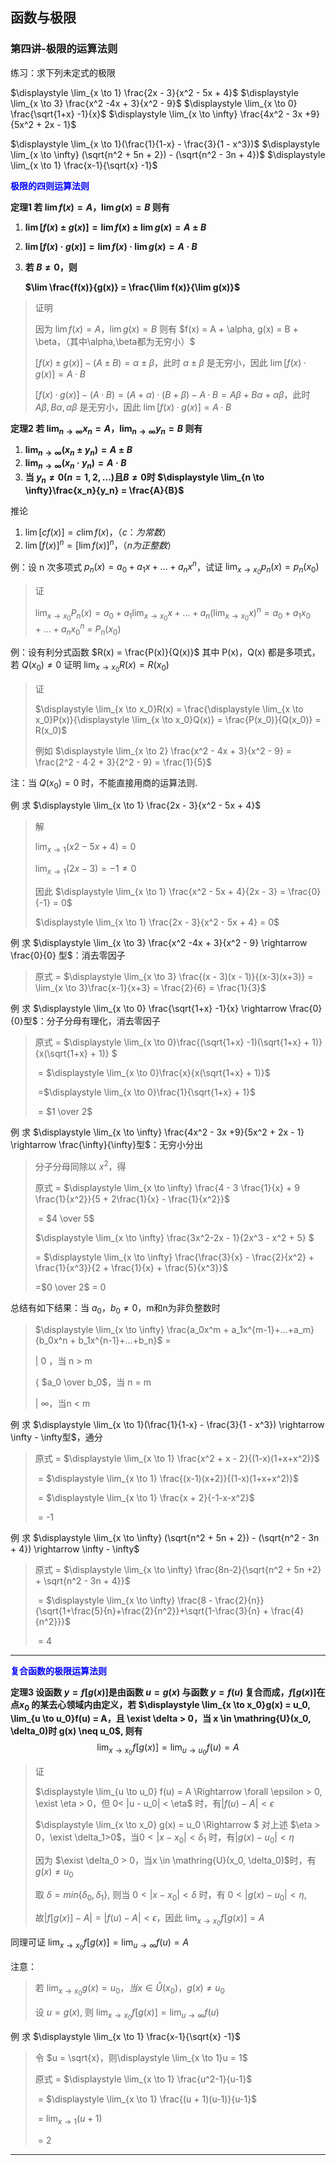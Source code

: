 ## 函数与极限

### 第四讲-极限的运算法则



练习：求下列未定式的极限

 $\displaystyle \lim_{x \to 1} \frac{2x - 3}{x^2 - 5x + 4}$		 $\displaystyle \lim_{x \to 3} \frac{x^2 -4x + 3}{x^2 - 9}$		 $\displaystyle \lim_{x \to 0} \frac{\sqrt{1+x} -1}{x}$		 $\displaystyle \lim_{x \to \infty} \frac{4x^2 - 3x +9}{5x^2 + 2x - 1}$



$\displaystyle \lim_{x \to 1}(\frac{1}{1-x} - \frac{3}{1 - x^3})$		$\displaystyle \lim_{x \to \infty} (\sqrt{n^2 + 5n + 2}) - (\sqrt{n^2 - 3n + 4})$		$\displaystyle \lim_{x \to 1} \frac{x-1}{\sqrt{x} -1}$



<p style="color:blue;font-weight:bold">极限的四则运算法则<p>

**定理1 若 $\displaystyle \lim f(x) = A，\lim g(x) = B$ 则有**


1. **$\displaystyle \lim[f(x) \pm g(x)] = \lim f(x) \pm \lim g(x) = A \pm B$**

2. **$\displaystyle \lim[f(x) · g(x)] = \lim f(x) · \lim g(x) = A · B$**

3. **若 $B \neq 0$，则**

   **$\lim \frac{f(x)}{g(x)} = \frac{\lim f(x)}{\lim g(x)}$**



> 证明
>
> 因为 $\lim f(x) = A，\lim g(x) = B$ 则有 $f(x) = A + \alpha, g(x) = B + \beta，（其中\alpha,\beta都为无穷小）$
>
> $[f(x) \pm g(x)] - (A \pm B) = \alpha \pm \beta$，此时 $\alpha \pm \beta$ 是无穷小，因此 $\lim[f(x)·g(x)] = A·B$
>
> $[f(x) · g(x)] - (A · B) = (A + \alpha) · (B + \beta) - A · B = A\beta + B\alpha + \alpha\beta$，此时 $A\beta,B\alpha,\alpha\beta$ 是无穷小，因此 $\lim[f(x)·g(x)] = A·B$





**定理2 若 $\displaystyle \lim_{n \to \infty}x_n = A，\lim_{n \to \infty}y_n = B$ 则有**

1. **$\displaystyle \lim_{n \to \infty}(x_n \pm y_n) = A \pm B$**
2. **$\displaystyle \lim_{n \to \infty}(x_n · y_n) = A · B$**
3. **当 $y_n \neq 0(n = 1,2,...)$且$B \neq 0$时 $\displaystyle \lim_{n \to \infty}\frac{x_n}{y_n} = \frac{A}{B}$**



推论

1. $\lim [cf(x)] = c\lim f(x)，（c：为常数）$
2. $\lim[f(x)]^n = [\lim f(x)]^n，（n为正整数）$





例：设 n 次多项式 $p_n(x) = a_0+a_1x+...+a_nx^n$，试证 $\displaystyle \lim_{x \to x_0}p_n(x) = p_n(x_0)$

> 证
>
> $\displaystyle \lim_{x \to x_0}P_n(x) = a_0 + a_1\lim_{x \to x_0}x + ... + a_n(\lim_{x \to x_0}x)^n = a_0 + a_1x_0 + ... + a_nx_0^n$ = $P_n(x_0)$





例：设有利分式函数 $R(x) = \frac{P(x)}{Q(x)}$ 其中 P(x)，Q(x) 都是多项式，若 $Q(x_0) \neq 0$ 证明 $\displaystyle \lim_{x \to x_0} R(x) = R(x_0)$

> 证
>
> $\displaystyle \lim_{x \to x_0}R(x) = \frac{\displaystyle \lim_{x \to x_0}P(x)}{\displaystyle \lim_{x \to x_0}Q(x)} = \frac{P(x_0)}{Q(x_0)} = R(x_0)$
>
> 例如 $\displaystyle \lim_{x \to 2} \frac{x^2 - 4x + 3}{x^2 - 9} = \frac{2^2 - 4·2 + 3}{2^2 - 9} = \frac{1}{5}$





注：当 $Q(x_0) = 0$ 时，不能直接用商的运算法则.

例 求 $\displaystyle \lim_{x \to 1} \frac{2x - 3}{x^2 - 5x + 4}$

> 解 
>
> $\displaystyle \lim_{x \to 1}(x2-5x + 4) = 0$
>
> $\displaystyle \lim_{x \to 1}(2x - 3) = -1 \neq 0$
>
> 因此 $\displaystyle \lim_{x \to 1} \frac{x^2 - 5x + 4}{2x - 3} = \frac{0}{-1} = 0$
>
> $\displaystyle \lim_{x \to 1} \frac{2x - 3}{x^2 - 5x + 4} = 0$





例  求 $\displaystyle \lim_{x \to 3} \frac{x^2 -4x + 3}{x^2 - 9} \rightarrow \frac{0}{0} 型$：消去零因子

> 原式 = $\displaystyle \lim_{x \to 3} \frac{(x - 3)(x - 1)}{(x-3)(x+3)} = \lim_{x \to 3}\frac{x-1}{x+3} = \frac{2}{6} = \frac{1}{3}$ 





例 求 $\displaystyle \lim_{x \to 0} \frac{\sqrt{1+x} -1}{x} \rightarrow \frac{0}{0}型$：分子分母有理化，消去零因子

> 原式 = $\displaystyle \lim_{x \to 0}\frac{(\sqrt{1+x} -1)(\sqrt{1+x} + 1)}{x(\sqrt{1+x} + 1)} $
>
> ​		= $\displaystyle \lim_{x \to 0}\frac{x}{x(\sqrt{1+x} + 1)}$
>
> ​		=$\displaystyle \lim_{x \to 0}\frac{1}{\sqrt{1+x} + 1}$
>
> ​		= $1 \over 2$





例 求 $\displaystyle \lim_{x \to \infty} \frac{4x^2 - 3x +9}{5x^2 + 2x - 1} \rightarrow \frac{\infty}{\infty}型$：无穷小分出

> 分子分母同除以 $x^2$，得
>
> 原式 = $\displaystyle \lim_{x \to \infty} \frac{4 - 3 \frac{1}{x} + 9 \frac{1}{x^2}}{5 + 2\frac{1}{x} - \frac{1}{x^2}}$
>
> ​		= $4 \over 5$
>
> 
>
>
> $\displaystyle \lim_{x \to \infty} \frac{3x^2-2x - 1}{2x^3 - x^2 + 5} $
>
> =  $\displaystyle \lim_{x \to \infty} \frac{\frac{3}{x} - \frac{2}{x^2} + \frac{1}{x^3}}{2 + \frac{1}{x} + \frac{5}{x^3}}$
>
> =$0 \over 2$ = 0





总结有如下结果：当 $a_0，b_0 \neq 0$，m和n为非负整数时

> $\displaystyle \lim_{x \to \infty} \frac{a_0x^m + a_1x^{m-1}+...+a_m}{b_0x^n + b_1x^{n-1}+...+b_n}$ =
>
> |	0  ，当 n > m
>
> {    $a_0 \over b_0$，当 n = m
>
> |	$\infty$，当n < m





例 求 $\displaystyle \lim_{x \to 1}(\frac{1}{1-x} - \frac{3}{1 - x^3}) \rightarrow \infty - \infty型$，通分

> 原式 = $\displaystyle \lim_{x \to 1} \frac{x^2 + x - 2}{(1-x)(1+x+x^2)}$
>
> ​		= $\displaystyle \lim_{x \to 1} \frac{(x-1)(x+2)}{(1-x)(1+x+x^2)}$
>
> ​		= $\displaystyle \lim_{x \to 1} \frac{x + 2}{-1-x-x^2}$
>
> ​		= -1



 

例 求 $\displaystyle \lim_{x \to \infty} (\sqrt{n^2 + 5n + 2}) - (\sqrt{n^2 - 3n + 4}) \rightarrow \infty - \infty$

> 原式 = $\displaystyle \lim_{x \to \infty} \frac{8n-2}{\sqrt{n^2 + 5n +2} + \sqrt{n^2 - 3n + 4}}$
>
> ​		= $\displaystyle \lim_{x \to \infty} \frac{8 - \frac{2}{n}}{\sqrt{1+\frac{5}{n}+\frac{2}{n^2}}+\sqrt{1-\frac{3}{n} + \frac{4}{n^2}}}$
>
> ​		= 4

<hr/>





<p style="color:blue;font-weight:bold">复合函数的极限运算法则<p>

**定理3 设函数 $y = f[g(x)]$是由函数 $u = g(x)$ 与函数 $y = f(u)$ 复合而成，$f[g(x)]$在点$x_0$ 的某去心领域内由定义，若 $\displaystyle \lim_{x \to x_0}g(x) = u_0, \lim_{u \to u_0}f(u) = A，且 \exist \delta > 0，当 x \in \mathring{U}(x_0, \delta_0)时 g(x) \neq u_0$, 则有**
$$
\lim_{x \to x_0}f[g(x)] = \lim_{u \to u_0}f(u) = A
$$

> 证
>
> $\displaystyle \lim_{u \to u_0} f(u) = A \Rightarrow \forall \epsilon > 0, \exist \eta > 0，但 0< |u - u_0| < \eta$ 时，有$|f(u) - A|<\epsilon$
>
> $\displaystyle \lim_{x \to x_0} g(x) = u_0 \Rightarrow $ 对上述 $\eta > 0，\exist \delta_1>0$，当$0<|x-x_0|<\delta_1$ 时，有$|g(x) - u_0|<\eta$
>
> 因为 $\exist \delta_0 > 0，当x \in \mathring{U}(x_0, \delta_0)$时，有 $g(x) \neq u_0$
>
> 取 $\delta = min\{\delta_0, \delta_1\}$, 则当 $0 < |x - x_0|<\delta$ 时，有 $0 < |g(x) - u_0|< \eta$,
>
> 故$|f[g(x)] - A| = |f(u)-A|<\epsilon$，因此 $\displaystyle \lim_{x \to x_0}f[g(x)] = A$



同理可证 $\displaystyle \lim_{x \to x_0}f[g(x)] = \lim_{u \to \infty}f(u) = A$



注意：

> 若 $\displaystyle \lim_{x \to x_0}g(x) = u_0，当x \in \mathring{U}(x_0)，g(x) \neq u_0$
>
> 设 $u = g(x)$, 则 $\displaystyle \lim_{x \to x_0}f[g(x)] = \lim_{u \to \infty}f(u)$



例 求 $\displaystyle \lim_{x \to 1} \frac{x-1}{\sqrt{x} -1}$

> 令 $u = \sqrt{x}，则\displaystyle \lim_{x \to 1}u = 1$
>
> 原式 = $\displaystyle \lim_{x \to 1} \frac{u^2-1}{u-1}$
>
> ​		= $\displaystyle \lim_{x \to 1} \frac{(u + 1)(u-1)}{u-1}$
>
> ​		= $\displaystyle \lim_{x \to 1}(u+1)$
>
> ​		= 2

<hr/>



